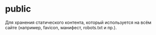 # public
Для хранения статического контента, который используется на всём сайте (например, favicon, манифест, robots.txt и пр.).